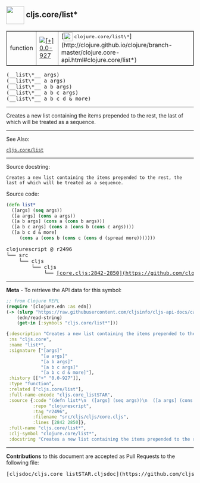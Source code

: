 ## <img width="48px" valign="middle" src="http://i.imgur.com/Hi20huC.png"> cljs.core/list\*

 <table border="1">
<tr>

<td>function</td>
<td><a href="https://github.com/cljsinfo/cljs-api-docs/tree/0.0-927"><img valign="middle" alt="[+] 0.0-927" src="https://img.shields.io/badge/+-0.0--927-lightgrey.svg"></a> </td>
<td>
[<img height="24px" valign="middle" src="http://i.imgur.com/1GjPKvB.png"> <samp>clojure.core/list\*</samp>](http://clojure.github.io/clojure/branch-master/clojure.core-api.html#clojure.core/list*)
</td>
</tr>
</table>

 <samp>
(__list\*__ args)<br>
</samp>
 <samp>
(__list\*__ a args)<br>
</samp>
 <samp>
(__list\*__ a b args)<br>
</samp>
 <samp>
(__list\*__ a b c args)<br>
</samp>
 <samp>
(__list\*__ a b c d & more)<br>
</samp>

---

Creates a new list containing the items prepended to the rest, the last of which
will be treated as a sequence.

---


See Also:

[`cljs.core/list`](cljs.core_list.md)<br>

---

Source docstring:

```
Creates a new list containing the items prepended to the rest, the
last of which will be treated as a sequence.
```

Source code:

```clj
(defn list*
  ([args] (seq args))
  ([a args] (cons a args))
  ([a b args] (cons a (cons b args)))
  ([a b c args] (cons a (cons b (cons c args))))
  ([a b c d & more]
     (cons a (cons b (cons c (cons d (spread more)))))))
```

 <pre>
clojurescript @ r2496
└── src
    └── cljs
        └── cljs
            └── <ins>[core.cljs:2842-2850](https://github.com/clojure/clojurescript/blob/r2496/src/cljs/cljs/core.cljs#L2842-L2850)</ins>
</pre>


---

__Meta__ - To retrieve the API data for this symbol:

```clj
;; from Clojure REPL
(require '[clojure.edn :as edn])
(-> (slurp "https://raw.githubusercontent.com/cljsinfo/cljs-api-docs/catalog/cljs-api.edn")
    (edn/read-string)
    (get-in [:symbols "cljs.core/list*"]))
```

```clj
{:description "Creates a new list containing the items prepended to the rest, the last of which\nwill be treated as a sequence.",
 :ns "cljs.core",
 :name "list*",
 :signature ["[args]"
             "[a args]"
             "[a b args]"
             "[a b c args]"
             "[a b c d & more]"],
 :history [["+" "0.0-927"]],
 :type "function",
 :related ["cljs.core/list"],
 :full-name-encode "cljs.core_listSTAR",
 :source {:code "(defn list*\n  ([args] (seq args))\n  ([a args] (cons a args))\n  ([a b args] (cons a (cons b args)))\n  ([a b c args] (cons a (cons b (cons c args))))\n  ([a b c d & more]\n     (cons a (cons b (cons c (cons d (spread more)))))))",
          :repo "clojurescript",
          :tag "r2496",
          :filename "src/cljs/cljs/core.cljs",
          :lines [2842 2850]},
 :full-name "cljs.core/list*",
 :clj-symbol "clojure.core/list*",
 :docstring "Creates a new list containing the items prepended to the rest, the\nlast of which will be treated as a sequence."}

```

---

__Contributions__ to this document are accepted as Pull Requests to the following file:

 <pre>
[cljsdoc/cljs.core_listSTAR.cljsdoc](https://github.com/cljsinfo/cljs-api-docs/blob/master/cljsdoc/cljs.core_listSTAR.cljsdoc)
</pre>

